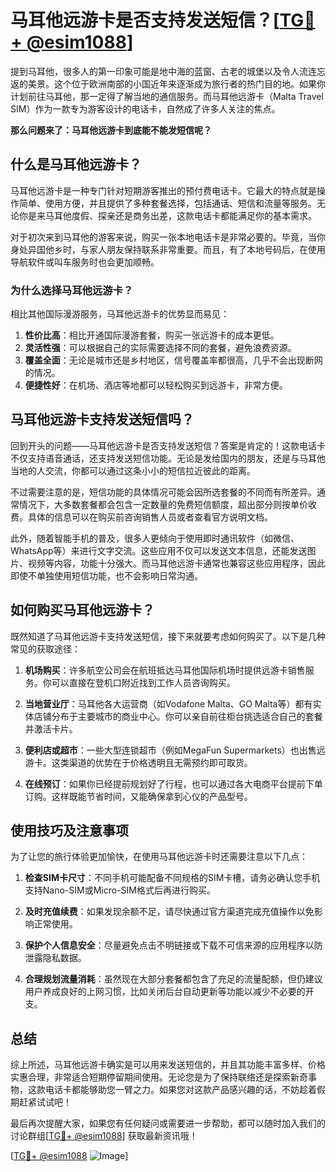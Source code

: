 # 马耳他远游卡是否支持发送短信？[[TG💪+ @esim1088](https://t.me/s/esim1088)]

提到马耳他，很多人的第一印象可能是地中海的蓝窗、古老的城堡以及令人流连忘返的美景。这个位于欧洲南部的小国近年来逐渐成为旅行者的热门目的地。如果你计划前往马耳他，那一定得了解当地的通信服务。而马耳他远游卡（Malta Travel SIM）作为一款专为游客设计的电话卡，自然成了许多人关注的焦点。

**那么问题来了：马耳他远游卡到底能不能发短信呢？**

## 什么是马耳他远游卡？

马耳他远游卡是一种专门针对短期游客推出的预付费电话卡。它最大的特点就是操作简单、使用方便，并且提供了多种套餐选择，包括通话、短信和流量等服务。无论你是来马耳他度假、探亲还是商务出差，这款电话卡都能满足你的基本需求。

对于初次来到马耳他的游客来说，购买一张本地电话卡是非常必要的。毕竟，当你身处异国他乡时，与家人朋友保持联系非常重要。而且，有了本地号码后，在使用导航软件或叫车服务时也会更加顺畅。

### 为什么选择马耳他远游卡？

相比其他国际漫游服务，马耳他远游卡的优势显而易见：

1. **性价比高**：相比开通国际漫游套餐，购买一张远游卡的成本更低。
2. **灵活性强**：可以根据自己的实际需要选择不同的套餐，避免浪费资源。
3. **覆盖全面**：无论是城市还是乡村地区，信号覆盖率都很高，几乎不会出现断网的情况。
4. **便捷性好**：在机场、酒店等地都可以轻松购买到远游卡，非常方便。

## 马耳他远游卡支持发送短信吗？

回到开头的问题——马耳他远游卡是否支持发送短信？答案是肯定的！这款电话卡不仅支持语音通话，还支持发送短信功能。无论是发给国内的朋友，还是与马耳他当地的人交流，你都可以通过这条小小的短信拉近彼此的距离。

不过需要注意的是，短信功能的具体情况可能会因所选套餐的不同而有所差异。通常情况下，大多数套餐都会包含一定数量的免费短信额度，超出部分则按单价收费。具体的信息可以在购买前咨询销售人员或者查看官方说明文档。

此外，随着智能手机的普及，很多人更倾向于使用即时通讯软件（如微信、WhatsApp等）来进行文字交流。这些应用不仅可以发送文本信息，还能发送图片、视频等内容，功能十分强大。而马耳他远游卡通常也兼容这些应用程序，因此即使不单独使用短信功能，也不会影响日常沟通。

## 如何购买马耳他远游卡？

既然知道了马耳他远游卡支持发送短信，接下来就要考虑如何购买了。以下是几种常见的获取途径：

1. **机场购买**：许多航空公司会在航班抵达马耳他国际机场时提供远游卡销售服务。你可以直接在登机口附近找到工作人员咨询购买。
   
2. **当地营业厅**：马耳他各大运营商（如Vodafone Malta、GO Malta等）都有实体店铺分布于主要城市的商业中心。你可以亲自前往柜台挑选适合自己的套餐并激活卡片。

3. **便利店或超市**：一些大型连锁超市（例如MegaFun Supermarkets）也出售远游卡。这类渠道的优势在于价格透明且无需预约即可取货。

4. **在线预订**：如果你已经提前规划好了行程，也可以通过各大电商平台提前下单订购。这样既能节省时间，又能确保拿到心仪的产品型号。

## 使用技巧及注意事项

为了让您的旅行体验更加愉快，在使用马耳他远游卡时还需要注意以下几点：

1. **检查SIM卡尺寸**：不同手机可能配备不同规格的SIM卡槽，请务必确认您手机支持Nano-SIM或Micro-SIM格式后再进行购买。
   
2. **及时充值续费**：如果发现余额不足，请尽快通过官方渠道完成充值操作以免影响正常使用。

3. **保护个人信息安全**：尽量避免点击不明链接或下载不可信来源的应用程序以防泄露隐私数据。

4. **合理规划流量消耗**：虽然现在大部分套餐都包含了充足的流量配额，但仍建议用户养成良好的上网习惯，比如关闭后台自动更新等功能以减少不必要的开支。

## 总结

综上所述，马耳他远游卡确实是可以用来发送短信的，并且其功能丰富多样、价格实惠合理，非常适合短期停留期间使用。无论您是为了保持联络还是探索新奇事物，这款电话卡都能够助您一臂之力。如果您对这款产品感兴趣的话，不妨趁着假期赶紧试试吧！

最后再次提醒大家，如果您有任何疑问或需要进一步帮助，都可以随时加入我们的讨论群组[[TG💪+ @esim1088](https://t.me/s/esim1088)] 获取最新资讯哦！

[[TG💪+ @esim1088](https://t.me/s/esim1088) ![Image](https://i.postimg.cc/4NQfJmqS/Snipaste-2025-05-13-00-14-12.png)]